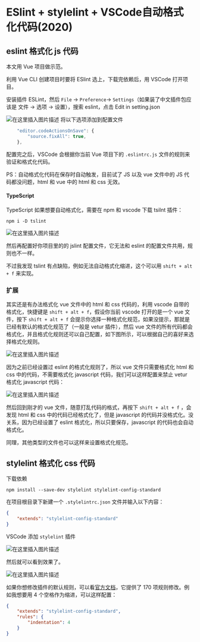 # ESlint + stylelint + VSCode自动格式化代码(2020)

## eslint 格式化 js 代码
本文用 Vue 项目做示范。

利用 Vue CLI 创建项目时要将 ESlint 选上，下载完依赖后，用 VSCode 打开项目。

安装插件 ESLint，然后 `File` -> `Preference`-> `Settings`（如果装了中文插件包应该是 文件 -> 选项 -> 设置），搜索 eslint，点击 Edit in setting.json

![在这里插入图片描述](https://img-blog.csdnimg.cn/20191128173335896.jpg?x-oss-process=image/watermark,type_ZmFuZ3poZW5naGVpdGk,shadow_10,text_aHR0cHM6Ly9ibG9nLmNzZG4ubmV0L3E0MTEwMjAzODI=,size_16,color_FFFFFF,t_70)
将以下选项添加到配置文件

```js
    "editor.codeActionsOnSave": {
        "source.fixAll": true,
    },
```
配置完之后，VSCode 会根据你当前 Vue 项目下的 `.eslintrc.js` 文件的规则来验证和格式化代码。

PS：自动格式化代码在保存时自动触发，目前试了 JS 以及 vue 文件中的 JS 代码都没问题，html 和 vue 中的 html 和 css 无效。

#### TypeScript
TypeScript 如果想要自动格式化，需要在 npm 和 vscode 下载 tsilnt 插件：
```
npm i -D tslint
```
![在这里插入图片描述](https://img-blog.csdnimg.cn/20200814102540832.png?x-oss-process=image/watermark,type_ZmFuZ3poZW5naGVpdGk,shadow_10,text_aHR0cHM6Ly9ibG9nLmNzZG4ubmV0L3E0MTEwMjAzODI=,size_16,color_FFFFFF,t_70#pic_center)

然后再配置好你项目里的的 jslint 配置文件，它无法和 eslint 的配置文件共用，规则也不一样。

不过我发现 tslint 有点缺陷，例如无法自动格式化缩进，这个可以用 `shift + alt + f` 来实现。

### 扩展
其实还是有办法格式化 vue 文件中的 html 和 css 代码的，利用 vscode 自带的格式化，快捷键是 `shift + alt + f`，假设你当前 vscode 打开的是一个 vue 文件，按下 `shift + alt + f` 会提示你选择一种格式化规范，如果没提示，那就是已经有默认的格式化规范了（一般是 vetur 插件），然后 vue 文件的所有代码都会格式化，并且格式化规则还可以自己配置，如下图所示，可以根据自己的喜好来选择格式化规则。

![在这里插入图片描述](https://img-blog.csdnimg.cn/20191129133359274.png?x-oss-process=image/watermark,type_ZmFuZ3poZW5naGVpdGk,shadow_10,text_aHR0cHM6Ly9ibG9nLmNzZG4ubmV0L3E0MTEwMjAzODI=,size_16,color_FFFFFF,t_70)

因为之前已经设置过 eslint 的格式化规则了，所以 vue 文件只需要格式化 html 和 css 中的代码，不需要格式化 javascript 代码，我们可以这样配置来禁止 vetur 格式化 javascript 代码：

![在这里插入图片描述](https://img-blog.csdnimg.cn/20191129133619564.png?x-oss-process=image/watermark,type_ZmFuZ3poZW5naGVpdGk,shadow_10,text_aHR0cHM6Ly9ibG9nLmNzZG4ubmV0L3E0MTEwMjAzODI=,size_16,color_FFFFFF,t_70)

然后回到刚才的 vue 文件，随意打乱代码的格式，再按下 `shift + alt + f` ，会发现 html 和 css 中的代码已经格式化了，但是 javascript 的代码并没格式化。没关系，因为已经设置了 eslint 格式化，所以只要保存，javascript 的代码也会自动格式化。

同理，其他类型的文件也可以这样来设置格式化规范。

## stylelint 格式化 css 代码
下载依赖
```
npm install --save-dev stylelint stylelint-config-standard
```
在项目根目录下新建一个 `.stylelintrc.json` 文件并输入以下内容：
```json
{
    "extends": "stylelint-config-standard"
}
```
VSCode 添加 `stylelint` 插件

![在这里插入图片描述](https://img-blog.csdnimg.cn/2020110620542255.png?x-oss-process=image/watermark,type_ZmFuZ3poZW5naGVpdGk,shadow_10,text_aHR0cHM6Ly9ibG9nLmNzZG4ubmV0L3E0MTEwMjAzODI=,size_16,color_FFFFFF,t_70#pic_center)

然后就可以看到效果了。

![在这里插入图片描述](https://img-blog.csdnimg.cn/20201106205719945.gif#pic_center)

如果你想修改插件的默认规则，可以看[官方文档](https://github.com/stylelint/stylelint/blob/5a8465770b4ec17bb1b47f359d1a17132a204a71/docs/user-guide/rules/list.md)，它提供了 170 项规则修改。例如我想要用 4 个空格作为缩进，可以这样配置：
```json
{
    "extends": "stylelint-config-standard",
    "rules": {
        "indentation": 4
    }
}
```
